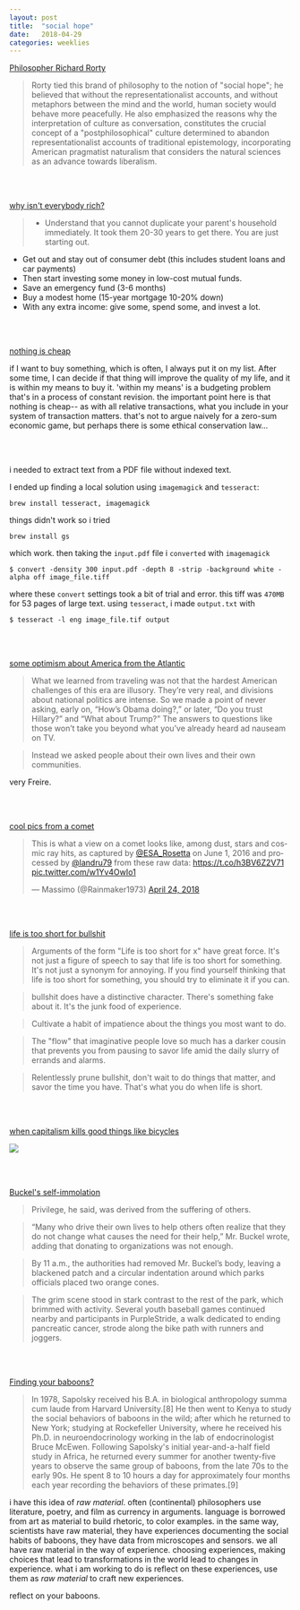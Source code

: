 ```yaml
---
layout: post
title:  "social hope"
date:   2018-04-29
categories: weeklies
---
```


[Philosopher Richard Rorty](https://en.wikipedia.org/wiki/Richard_Rorty)

>Rorty tied this brand of philosophy to the notion of "social hope"; he believed that without the representationalist accounts, and without metaphors between the mind and the world, human society would behave more peacefully. He also emphasized the reasons why the interpretation of culture as conversation, constitutes the crucial concept of a "postphilosophical" culture determined to abandon representationalist accounts of traditional epistemology, incorporating American pragmatist naturalism that considers the natural sciences as an advance towards liberalism.

<br><br>

[why isn't everybody rich?](https://money.stackexchange.com/questions/94671/why-isnt-everybody-rich)

>- Understand that you cannot duplicate your parent's household immediately. It took them 20-30 years to get there. You are just starting out.
- Get out and stay out of consumer debt (this includes student loans and car payments)
- Then start investing some money in low-cost mutual funds.
- Save an emergency fund (3-6 months)
- Buy a modest home (15-year mortgage 10-20% down)
- With any extra income: give some, spend some, and invest a lot.

<br><br>

[nothing is cheap](https://www.nytimes.com/2018/04/21/opinion/sunday/the-real-cost-of-cheap-shirts.html)

if I want to buy something, which is often, I always put it on my list. After some time, I can decide if that thing will improve the quality of my life, and it is within my means to buy it. 'within my means' is a budgeting problem that's in a process of constant revision. the important point here is that nothing is cheap-- as with all relative transactions, what you include in your system of transaction matters. that's not to argue naively for a zero-sum economic game, but perhaps there is some ethical conservation law... 

<br><br>

i needed to extract text from a PDF file without indexed text. 

I ended up finding a local solution using `imagemagick` and `tesseract`:

```brew install tesseract, imagemagick```

things didn't work so i tried

```brew install gs```

which work. then taking the `input.pdf` file i `converted` with `imagemagick`

```$ convert -density 300 input.pdf -depth 8 -strip -background white -alpha off image_file.tiff```

where these `convert` settings took a bit of trial and error. this tiff was `470MB` for 53 pages of large text. using `tesseract`, i made `output.txt` with 

```$ tesseract -l eng image_file.tif output```

<br><br>

[some optimism about America from the Atlantic](https://www.theatlantic.com/magazine/archive/2018/05/reinventing-america/556856/?single_page=true)

>What we learned from traveling was not that the hardest American challenges of this era are illusory. They’re very real, and divisions about national politics are intense. So we made a point of never asking, early on, “How’s Obama doing?,” or later, “Do you trust Hillary?” and “What about Trump?” The answers to questions like those won’t take you beyond what you’ve already heard ad nauseam on TV.

>Instead we asked people about their own lives and their own communities.

very Freire. 

<br><br>

[cool pics from a comet](https://twitter.com/Rainmaker1973/status/988711358358261762)

<blockquote class="twitter-tweet" data-lang="en"><p lang="en" dir="ltr">This is what a view on a comet looks like, among dust, stars and cosmic ray hits, as captured by <a href="https://twitter.com/ESA_Rosetta?ref_src=twsrc%5Etfw">@ESA_Rosetta</a> on June 1, 2016 and processed by <a href="https://twitter.com/landru79?ref_src=twsrc%5Etfw">@landru79</a> from these raw data: <a href="https://t.co/h3BV6Z2V71">https://t.co/h3BV6Z2V71</a> <a href="https://t.co/w1Yv4OwIo1">pic.twitter.com/w1Yv4OwIo1</a></p>&mdash; Massimo (@Rainmaker1973) <a href="https://twitter.com/Rainmaker1973/status/988711358358261762?ref_src=twsrc%5Etfw">April 24, 2018</a></blockquote>
<script async src="https://platform.twitter.com/widgets.js" charset="utf-8"></script>

<br><br>

[life is too short for bullshit](http://www.paulgraham.com/vb.html)

>Arguments of the form "Life is too short for x" have great force. It's not just a figure of speech to say that life is too short for something. It's not just a synonym for annoying. If you find yourself thinking that life is too short for something, you should try to eliminate it if you can.

>bullshit does have a distinctive character. There's something fake about it. It's the junk food of experience.

>Cultivate a habit of impatience about the things you most want to do.

>The "flow" that imaginative people love so much has a darker cousin that prevents you from pausing to savor life amid the daily slurry of errands and alarms.

>Relentlessly prune bullshit, don't wait to do things that matter, and savor the time you have. That's what you do when life is short.

<br><br>

[when capitalism kills good things like bicycles](https://www.theguardian.com/uk-news/2017/nov/25/chinas-bike-share-graveyard-a-monument-to-industrys-arrogance)

![](https://i.guim.co.uk/img/media/c217fdc4f8ce3df1ae171ccfcda6e0e8007676dc/64_0_2666_1600/master/2666.jpg?w=860&q=20&auto=format&usm=12&fit=max&dpr=2&s=05635ef64c53e356925e8fb3b87d92c1)

<br><br>

[Buckel's self-immolation](https://www.nytimes.com/2018/04/14/nyregion/david-buckel-dead-fire.html)

>Privilege, he said, was derived from the suffering of others.

>“Many who drive their own lives to help others often realize that they do not change what causes the need for their help,” Mr. Buckel wrote, adding that donating to organizations was not enough.

>By 11 a.m., the authorities had removed Mr. Buckel’s body, leaving a blackened patch and a circular indentation around which parks officials placed two orange cones.

>The grim scene stood in stark contrast to the rest of the park, which brimmed with activity. Several youth baseball games continued nearby and participants in PurpleStride, a walk dedicated to ending pancreatic cancer, strode along the bike path with runners and joggers.

<br><br>

[Finding your baboons?](https://en.wikipedia.org/wiki/Robert_Sapolsky)

>In 1978, Sapolsky received his B.A. in biological anthropology summa cum laude from Harvard University.[8] He then went to Kenya to study the social behaviors of baboons in the wild; after which he returned to New York; studying at Rockefeller University, where he received his Ph.D. in neuroendocrinology working in the lab of endocrinologist Bruce McEwen.
>Following Sapolsky's initial year-and-a-half field study in Africa, he returned every summer for another twenty-five years to observe the same group of baboons, from the late 70s to the early 90s. He spent 8 to 10 hours a day for approximately four months each year recording the behaviors of these primates.[9]

i have this idea of _raw material_. often (continental) philosophers use literature, poetry, and film as currency in arguments. language is borrowed from art as material to build rhetoric, to color examples. in the same way, scientists have raw material, they have experiences documenting the social habits of baboons, they have data from microscopes and sensors. we all have raw material in the way of experience. choosing experiences, making choices that lead to transformations in the world lead to changes in experience. what i am working to do is reflect on these experiences, use them as _raw material_ to craft new experiences.

reflect on your baboons. 
